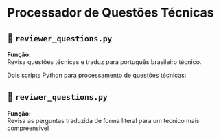 # Processador de Questões Técnicas

## 📝 `reviewer_questions.py`

**Função:**  
Revisa questões técnicas e traduz para português brasileiro técnico.

Dois scripts Python para processamento de questões técnicas:

## 📝 `reviwer_questions.py`

**Função:**  
Revisa as perguntas traduzida de forma literal para um tecnico mais compreensivel

